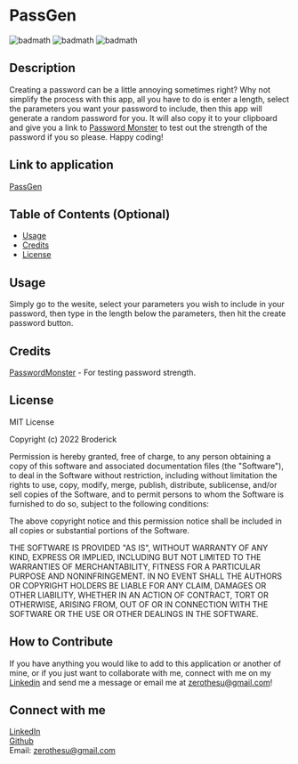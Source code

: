 # PassGen
![badmath](https://img.shields.io/badge/Javascript-41.6_percent-yellow)
![badmath](https://img.shields.io/badge/CSS-29.5_percent-blue)
![badmath](https://img.shields.io/badge/HTML-28.9_percent-orange)

## Description
Creating a password can be a little annoying sometimes right? Why not simplify the process with this app, all you have to do is enter a length, select the parameters you want your password to include, then this app will generate
a random password for you. It will also copy it to your clipboard and give you a link to [Password Monster](https://www.passwordmonster.com/) to test out the strength of the password if you so please. Happy coding!

## Link to application
[PassGen](https://brodericks-password-generator.netlify.app/)

## Table of Contents (Optional)

- [Usage](#usage)
- [Credits](#credits)
- [License](#license)

## Usage

Simply go to the wesite, select your parameters you wish to include in your password, then type in the length below the parameters, then hit the create password button.

## Credits
[PasswordMonster](https://www.passwordmonster.com/) - For testing password strength.

## License
MIT License

Copyright (c) 2022 Broderick

Permission is hereby granted, free of charge, to any person obtaining a copy
of this software and associated documentation files (the "Software"), to deal
in the Software without restriction, including without limitation the rights
to use, copy, modify, merge, publish, distribute, sublicense, and/or sell
copies of the Software, and to permit persons to whom the Software is
furnished to do so, subject to the following conditions:

The above copyright notice and this permission notice shall be included in all
copies or substantial portions of the Software.

THE SOFTWARE IS PROVIDED "AS IS", WITHOUT WARRANTY OF ANY KIND, EXPRESS OR
IMPLIED, INCLUDING BUT NOT LIMITED TO THE WARRANTIES OF MERCHANTABILITY,
FITNESS FOR A PARTICULAR PURPOSE AND NONINFRINGEMENT. IN NO EVENT SHALL THE
AUTHORS OR COPYRIGHT HOLDERS BE LIABLE FOR ANY CLAIM, DAMAGES OR OTHER
LIABILITY, WHETHER IN AN ACTION OF CONTRACT, TORT OR OTHERWISE, ARISING FROM,
OUT OF OR IN CONNECTION WITH THE SOFTWARE OR THE USE OR OTHER DEALINGS IN THE
SOFTWARE.

## How to Contribute
If you have anything you would like to add to this application or another of mine, or if you just want to collaborate with me, connect with me on my [Linkedin](https://www.linkedin.com/in/broderickhywell/) and 
send me a message or email me at zerothesu@gmail.com!

## Connect with me
[LinkedIn](https://www.linkedin.com/in/broderickhywell/)  
[Github](https://github.com/BroderickHywell)  
Email: zerothesu@gmail.com
